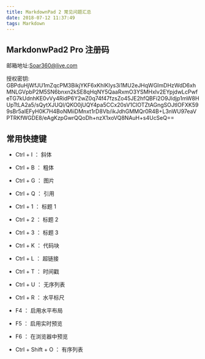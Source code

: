 ```yaml
---
title: MarkdownPad 2 常见问题汇总
date: 2018-07-12 11:37:49
tags: Markdown
---
```


## MarkdonwPad2 Pro 注册码 ##

邮箱地址:Soar360@live.com  

<!-- more -->

授权密钥:
GBPduHjWfJU1mZqcPM3BikjYKF6xKhlKIys3i1MU2eJHqWGImDHzWdD6xhMNLGVpbP2M5SN6bnxn2kSE8qHqNY5QaaRxmO3YSMHxlv2EYpjdwLcPwfeTG7kUdnhKE0vVy4RidP6Y2wZ0q74f47fzsZo45JE2hfQBFi2O9Jldjp1mW8HUpTtLA2a5/sQytXJUQl/QKO0jUQY4pa5CCx20sV1ClOTZtAGngSOJtIOFXK599sBr5aIEFyH0K7H4BoNMiiDMnxt1rD8Vb/ikJdhGMMQr0R4B+L3nWU97eaVPTRKfWGDE8/eAgKzpGwrQQoDh+nzX1xoVQ8NAuH+s4UcSeQ==

## 常用快捷键 ##

- Ctrl + I ： 斜体

- Ctrl + B ： 粗体

- Ctrl + G ： 图片

- Ctrl + Q ： 引用
 
- Ctrl + 1 ： 标题 1

- Ctrl + 2 ： 标题 2

- Ctrl + 3 ： 标题 3

- Ctrl + K ： 代码块

- Ctrl + L ： 超链接

- Ctrl + T ： 时间戳

- Ctrl + U ： 无序列表

- Ctrl + R ： 水平标尺

- F4 ： 启用水平布局

- F5 ： 启用实时预览

- F6 ： 在浏览器中预览

- Ctrl + Shift + O ： 有序列表

